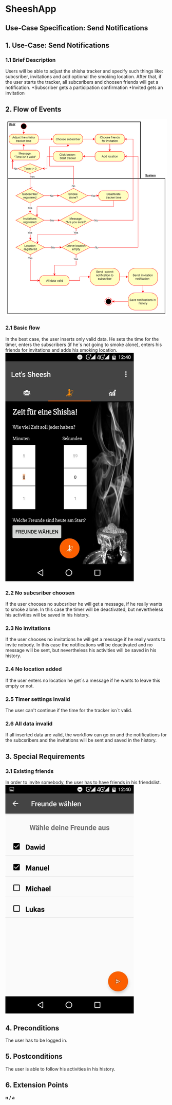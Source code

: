# SheeshApp
## Use-Case Specification: Send Notifications



## 1. Use-Case: Send Notifications

### 1.1 Brief Description

Users will be able to adjust the shisha tracker and specify such things like: subcsriber, invitations and add optional the smoking location. After that, if the user starts the tracker, all subcsribers and choosen friends will get a notification. 
*Subscriber gets a participation confirmation 
*Invited gets an invitation


## 2. Flow of Events

<img src="/documentation/sendNotificationDiagram.png" alt="sendNotification" width="700" />

### 2.1 Basic flow

In the best case, the user inserts only valid data. He sets the time for the timer, enters the subscribers (if he´s not going to smoke alone), enters his friends for invitations and adds his smoking location.
<img src="/screenshots/setTracker.jpeg" alt="friendlist" width="400" />


### 2.2 No subcsriber choosen

If the user chooses no subcsriber he will get a message, if he really wants to smoke alone. In this case the timer will be deactivated, but nevertheless his activities will be saved in his history.

### 2.3 No invitations

If the user chooses no invitations he will get a message if he really wants to invite nobody. In this case the notifications will be deactivated and no message will be sent, but nevertheless his activities will be saved in his history.

### 2.4 No location added 

If the user enters no location he get´s a message if he wants to leave this empty or not.

### 2.5 Timer settings invalid

The user can't continue if the time for the tracker isn´t valid.

### 2.6 All data invalid

If all inserted data are valid, the workflow can go on and the notifications for the subcsribers and the invitations will be sent and saved in the history.

## 3. Special Requirements

### 3.1 Existing friends 

In order to invite somebody, the user has to have friends in his friendslist.
<img src="/screenshots/chooseFriends.jpeg" alt="friendlist" width="400" />

## 4. Preconditions

The user has to be logged in.    

## 5. Postconditions

The user is able to follow his activities in his history.

## 6. Extension Points

**n / a**

